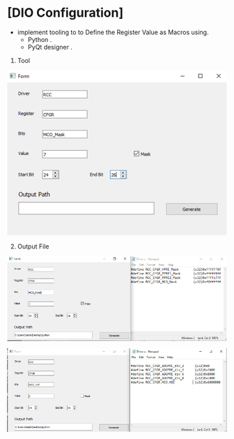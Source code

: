 # [DIO Configuration]
 - implement tooling to to  Define the Register Value as Macros using.
   - Python .
   - PyQt designer .

1. Tool     
    
![Image](https://raw.githubusercontent.com/Nada8773/Tooling/master/Image/macros.PNG)

2. Output File

![Image](https://raw.githubusercontent.com/Nada8773/Tooling/master/Image/GUI2_Macros.PNG)
 
![Image](https://raw.githubusercontent.com/Nada8773/Tooling/master/Image/GUI_Macros.PNG)

 


